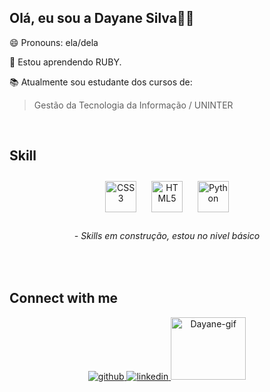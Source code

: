 
## Olá, eu sou a Dayane Silva👋🤓 

  😄 Pronouns: ela/dela
  
 🌱 Estou aprendendo RUBY. 
  
 📚 Atualmente sou estudante dos cursos de: <br>
   > Gestão da Tecnologia da Informação / UNINTER <br> 

  
<br/>  


## Skill  
<div align="center">
<a href="https://www.w3schools.com/css/" target="_blank"><img style="margin: 10px" src="https://profilinator.rishav.dev/skills-assets/css3-original-wordmark.svg" alt="CSS3" height="50" /></a>  
<a href="https://en.wikipedia.org/wiki/HTML5" target="_blank"><img style="margin: 10px" src="https://profilinator.rishav.dev/skills-assets/html5-original-wordmark.svg" alt="HTML5" height="50" /></a> 
 <a href="https://www.python.org/" target="_blank"><img style="margin: 10px" src="https://profilinator.rishav.dev/skills-assets/python-original.svg" alt="Python" height="50" /></a> 
</div>
<h6 align="center"> - Skills em construção, estou no nivel básico </h6>
<br/>  

## Connect with me  
<div align="center">
<a href="https://github.com/Dayaslva" target="_blank">
<img src=https://img.shields.io/badge/github-%2324292e.svg?&style=for-the-badge&logo=github&logoColor=white alt=github style="margin-bottom: 5px;" />
</a>
<a href="https://www.linkedin.com/in/dayane-aparecida-silva/" target="_blank">
<img src=https://img.shields.io/badge/linkedin-%231E77B5.svg?&style=for-the-badge&logo=linkedin&logoColor=white alt=linkedin style="margin-bottom: 5px;" />
</a> 
<img aling="right_end" alt="Dayane-gif" src="https://i.picasion.com/pic92/abfbd26aaaae40556562d3d2dfb4785f.gif" width=120 height=100 border="0">
</div>  
